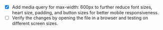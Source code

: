 - [x] Add media query for max-width: 600px to further reduce font sizes, heart size, padding, and button sizes for better mobile responsiveness.
- [ ] Verify the changes by opening the file in a browser and testing on different screen sizes.
